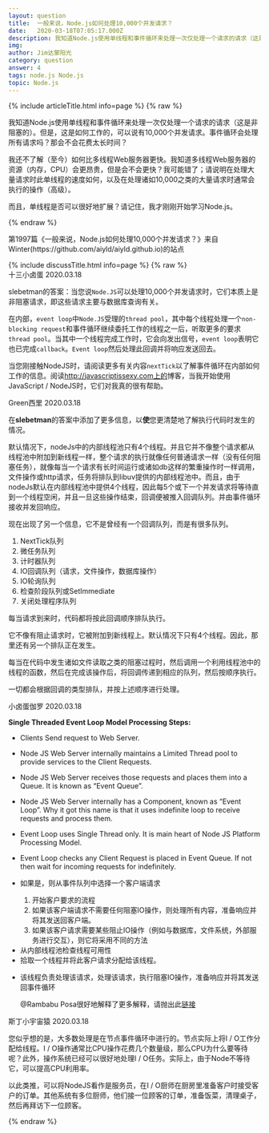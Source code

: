 ```yaml
---
layout: question
title:  一般来说，Node.js如何处理10,000个并发请求？
date:   2020-03-18T07:05:17.000Z
description: 我知道Node.js使用单线程和事件循环来处理一次仅处理一个请求的请求（这是非阻塞的）。但是，这是如何工作的，可以说有10,000个并发请求。事件循环会处...
img: 
author: Jim达蒙阳光
category: question
answer: 4
tags: node.js Node.js
topic: Node.js
---
```

<div class="article-root">
  <div class="article">
    {% include articleTitle.html info=page %}
    {% raw %}
    <div class="article-content"><p><font style="vertical-align: inherit;"><font style="vertical-align: inherit;">我知道Node.js使用单线程和事件循环来处理一次仅处理一个请求的请求（这是非阻塞的）。</font><font style="vertical-align: inherit;">但是，这是如何工作的，可以说有10,000个并发请求。</font><font style="vertical-align: inherit;">事件循环会处理所有请求吗？</font><font style="vertical-align: inherit;">那会不会花费太长时间？</font></font></p>

<p><font style="vertical-align: inherit;"><font style="vertical-align: inherit;">我还不了解（至今）如何比多线程Web服务器更快。</font><font style="vertical-align: inherit;">我知道多线程Web服务器的资源（内存，CPU）会更昂贵，但是会不会更快？</font><font style="vertical-align: inherit;">我可能错了；</font><font style="vertical-align: inherit;">请说明在处理大量请求时此单线程的速度如何，以及在处理诸如10,000之类的大量请求时通常会执行的操作（高级）。</font></font></p>

<p><font style="vertical-align: inherit;"><font style="vertical-align: inherit;">而且，单线程是否可以很好地扩展？</font><font style="vertical-align: inherit;">请记住，我才刚刚开始学习Node.js。</font></font></p></div>
    {% endraw %}
  </div>
  <p class="winter_mark">第1997篇《一般来说，Node.js如何处理10,000个并发请求？》来自Winter(https://github.com/aiyld/aiyld.github.io)的站点</p>
  <div class="discuss-wrapper">
    {% include discussTitle.html info=page %}
    {% raw %}
    <div class="discuss-list">
    <div class="discuss-item">
        <div class="discuss-parent">
          <div class="discuss-meta">
            <span class="discuss-user">十三小卤蛋</span>
            <span class="discuss-time">2020.03.18</span>
          </div>
          <div class="discuss-comment"><p><font style="vertical-align: inherit;"><font style="vertical-align: inherit;">slebetman的答案：当您说</font></font><code>Node.JS</code><font style="vertical-align: inherit;"><font style="vertical-align: inherit;">可以处理10,000个并发请求时，它们本质上是非阻塞请求，即这些请求主要与数据库查询有关。</font></font></p>

<p><font style="vertical-align: inherit;"><font style="vertical-align: inherit;">在内部，</font></font><code>event loop</code><font style="vertical-align: inherit;"><font style="vertical-align: inherit;">中</font></font><code>Node.JS</code><font style="vertical-align: inherit;"><font style="vertical-align: inherit;">受理的</font></font><code>thread pool</code><font style="vertical-align: inherit;"><font style="vertical-align: inherit;">，其中每个线程处理一个</font></font><code>non-blocking request</code><font style="vertical-align: inherit;"><font style="vertical-align: inherit;">和事件循环继续委托工作的线程之一后，听取更多的要求</font></font><code>thread pool</code><font style="vertical-align: inherit;"><font style="vertical-align: inherit;">。</font><font style="vertical-align: inherit;">当其中一个线程完成工作时，它会向发出信号，</font></font><code>event loop</code><font style="vertical-align: inherit;"><font style="vertical-align: inherit;">表明它也已完成</font></font><code>callback</code><font style="vertical-align: inherit;"><font style="vertical-align: inherit;">。</font></font><code>Event loop</code><font style="vertical-align: inherit;"><font style="vertical-align: inherit;">然后处理此回调并将响应发送回去。</font></font></p>

<p><font style="vertical-align: inherit;"><font style="vertical-align: inherit;">当您刚接触NodeJS时，请阅读更多有关内容</font></font><code>nextTick</code><font style="vertical-align: inherit;"><font style="vertical-align: inherit;">以了解事件循环在内部如何工作的信息。</font><font style="vertical-align: inherit;">阅读</font></font><a href="http://javascriptissexy.com" rel="noreferrer"><font style="vertical-align: inherit;"><font style="vertical-align: inherit;">http://javascriptissexy.com上的</font></font></a><font style="vertical-align: inherit;"><font style="vertical-align: inherit;">博客</font><font style="vertical-align: inherit;">，当我开始使用JavaScript / NodeJS时，它们对我真的很有帮助。</font></font></p></div>
        </div></div><div class="discuss-item">
        <div class="discuss-parent">
          <div class="discuss-meta">
            <span class="discuss-user">Green西里</span>
            <span class="discuss-time">2020.03.18</span>
          </div>
          <div class="discuss-comment"><p><font style="vertical-align: inherit;"><font style="vertical-align: inherit;">在</font></font><strong><font style="vertical-align: inherit;"><font style="vertical-align: inherit;">slebetman</font></font></strong><font style="vertical-align: inherit;"><font style="vertical-align: inherit;">的答案中</font><font style="vertical-align: inherit;">添加</font><font style="vertical-align: inherit;">了更多信息，</font><font style="vertical-align: inherit;">以</font><strong><font style="vertical-align: inherit;">使</font></strong><font style="vertical-align: inherit;">您更清楚地了解执行代码时发生的情况。</font></font></p>

<p><font style="vertical-align: inherit;"><font style="vertical-align: inherit;">默认情况下，nodeJs中的内部线程池只有4个线程。</font><font style="vertical-align: inherit;">并且它并不像整个请求都从线程池中附加到新线程一样，整个请求的执行就像任何普通请求一样（没有任何阻塞任务），就像每当一个请求有长时间运行或诸如db这样的繁重操作时一样调用，文件操作或http请求，任务将排队到libuv提供的内部线程池中。</font><font style="vertical-align: inherit;">而且，由于nodeJs默认在内部线程池中提供4个线程，因此每5个或下一个并发请求将等待直到一个线程空闲，并且一旦这些操作结束，回调便被推入回调队列。</font><font style="vertical-align: inherit;">并由事件循环接收并发回响应。</font></font></p>

<p><font style="vertical-align: inherit;"><font style="vertical-align: inherit;">现在出现了另一个信息，它不是曾经有一个回调队列，而是有很多队列。 </font></font></p>

<ol>
<li><font style="vertical-align: inherit;"><font style="vertical-align: inherit;">NextTick队列</font></font></li>
<li><font style="vertical-align: inherit;"><font style="vertical-align: inherit;">微任务队列</font></font></li>
<li><font style="vertical-align: inherit;"><font style="vertical-align: inherit;">计时器队列</font></font></li>
<li><font style="vertical-align: inherit;"><font style="vertical-align: inherit;">IO回调队列（请求，文件操作，数据库操作）</font></font></li>
<li><font style="vertical-align: inherit;"><font style="vertical-align: inherit;">IO轮询队列 </font></font></li>
<li><font style="vertical-align: inherit;"><font style="vertical-align: inherit;">检查阶段队列或SetImmediate</font></font></li>
<li><font style="vertical-align: inherit;"><font style="vertical-align: inherit;">关闭处理程序队列</font></font></li>
</ol>

<p><font style="vertical-align: inherit;"><font style="vertical-align: inherit;">每当请求到来时，代码都将按此回调顺序排队执行。 </font></font></p>

<p><font style="vertical-align: inherit;"><font style="vertical-align: inherit;">它不像有阻止请求时，它被附加到新线程上。</font><font style="vertical-align: inherit;">默认情况下只有4个线程。</font><font style="vertical-align: inherit;">因此，那里还有另一个排队正在发生。</font></font></p>

<p><font style="vertical-align: inherit;"><font style="vertical-align: inherit;">每当在代码中发生诸如文件读取之类的阻塞过程时，然后调用一个利用线程池中的线程的函数，然后在完成该操作后，将回调传递到相应的队列，然后按顺序执行。</font></font></p>

<p><font style="vertical-align: inherit;"><font style="vertical-align: inherit;">一切都会根据回调的类型排队，并按上述顺序进行处理。</font></font></p></div>
        </div></div><div class="discuss-item">
        <div class="discuss-parent">
          <div class="discuss-meta">
            <span class="discuss-user">小卤蛋伽罗</span>
            <span class="discuss-time">2020.03.18</span>
          </div>
          <div class="discuss-comment"><p><strong>Single Threaded Event Loop Model Processing Steps:</strong></p>

<ul>
<li><p>Clients Send request to Web Server.</p></li>
<li><p>Node JS Web Server internally maintains a Limited Thread pool to
provide services to     the Client Requests.</p></li>
<li><p>Node JS Web Server receives those requests and places them into a
Queue. It is known as “Event Queue”.</p></li>
<li><p>Node JS Web Server internally has a Component, known as “Event Loop”.
Why it got this name is that it uses indefinite loop to receive
requests and process them.</p></li>
<li><p>Event Loop uses Single Thread only. It is main heart of Node JS
Platform    Processing Model.</p></li>
<li><p>Event Loop checks any Client Request is placed in    Event Queue. If
not then wait for incoming requests for indefinitely.</p></li>
<li><p><font style="vertical-align: inherit;"><font style="vertical-align: inherit;">如果是，则从事件队列中选择一个客户端请求</font></font></p>

<ol>
<li><font style="vertical-align: inherit;"><font style="vertical-align: inherit;">开始客户要求的流程</font></font></li>
<li><font style="vertical-align: inherit;"><font style="vertical-align: inherit;">如果该客户端请求不需要任何阻塞IO操作，则处理所有内容，准备响应并将其发送回客户端。</font></font></li>
<li><font style="vertical-align: inherit;"><font style="vertical-align: inherit;">如果该客户请求需要某些阻止IO操作（例如与数据库，文件系统，外部服务进行交互），则它将采用不同的方法</font></font></li>
</ol></li>
<li><font style="vertical-align: inherit;"><font style="vertical-align: inherit;">从内部线程池检查线程可用性</font></font></li>
<li><font style="vertical-align: inherit;"><font style="vertical-align: inherit;">拾取一个线程并将此客户请求分配给该线程。</font></font></li>
<li><p><font style="vertical-align: inherit;"><font style="vertical-align: inherit;">该线程负责处理该请求，处理该请求，执行阻塞IO操作，准备响应并将其发送回事件循环</font></font></p>

<p><font style="vertical-align: inherit;"><font style="vertical-align: inherit;">@Rambabu Posa很好地解释了更多解释，请抛出此</font></font><a href="https://www.journaldev.com/7462/node-js-architecture-single-threaded-event-loop" rel="noreferrer"><font style="vertical-align: inherit;"><font style="vertical-align: inherit;">链接</font></font></a></p></li>
</ul></div>
        </div></div><div class="discuss-item">
        <div class="discuss-parent">
          <div class="discuss-meta">
            <span class="discuss-user">斯丁小宇宙猿</span>
            <span class="discuss-time">2020.03.18</span>
          </div>
          <div class="discuss-comment"><p><font style="vertical-align: inherit;"><font style="vertical-align: inherit;">您似乎想的是，大多数处理是在节点事件循环中进行的。</font><font style="vertical-align: inherit;">节点实际上将I / O工作分配给线程。</font><font style="vertical-align: inherit;">I / O操作通常比CPU操作花费几个数量级，那么CPU为什么要等待呢？</font><font style="vertical-align: inherit;">此外，操作系统已经可以很好地处理I / O任务。</font><font style="vertical-align: inherit;">实际上，由于Node不等待它，可以提高CPU利用率。</font></font></p>

<p><font style="vertical-align: inherit;"><font style="vertical-align: inherit;">以此类推，可以将NodeJS看作是服务员，在I / O厨师在厨房里准备客户时接受客户的订单。</font><font style="vertical-align: inherit;">其他系统有多位厨师，他们接一位顾客的订单，准备饭菜，清理桌子，然后再拜访下一位顾客。</font></font></p></div>
        </div></div>
    </div>
    {% endraw %}
  </div>
<div>
